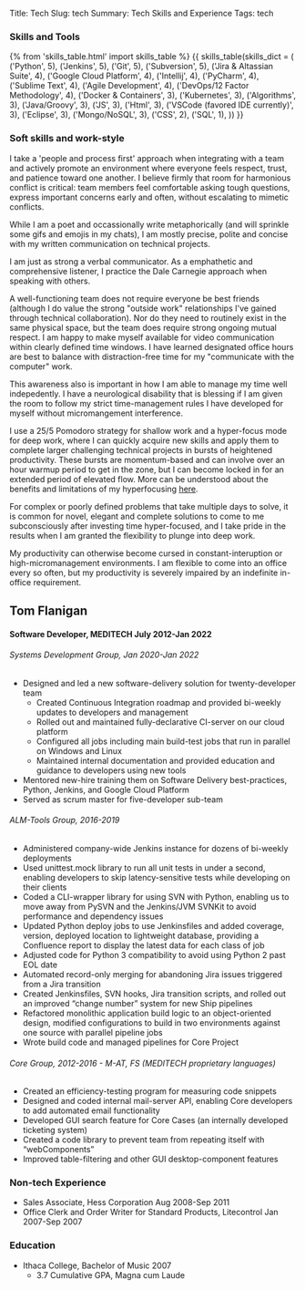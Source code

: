 Title: Tech
Slug: tech
Summary: Tech Skills and Experience
Tags: tech

### Skills and Tools

{% from 'skills_table.html' import skills_table %}
{{ skills_table(skills_dict = (
    ('Python', 5),
    ('Jenkins', 5),
    ('Git', 5),
    ('Subversion', 5),
    ('Jira & Altassian Suite', 4),
    ('Google Cloud Platform', 4),
    ('Intellij', 4),
    ('PyCharm', 4),
    ('Sublime Text', 4),
    ('Agile Development', 4),
    ('DevOps/12 Factor Methodology', 4),
    ('Docker & Containers', 3),
    ('Kubernetes', 3),
    ('Algorithms', 3),
    ('Java/Groovy', 3),
    ('JS', 3),
    ('Html', 3),
    ('VSCode (favored IDE currently)', 3),
    ('Eclipse', 3),
    ('Mongo/NoSQL', 3),
    ('CSS', 2),
    ('SQL', 1),
    )) }}

### Soft skills and work-style

I take a 'people and process first' approach when integrating with a team and actively promote an environment where everyone feels respect, trust, and patience toward one another.
I believe firmly that room for harmonious conflict is critical: team members feel comfortable asking tough questions, express important concerns early and often, without escalating to mimetic conflicts.

While I am a poet and occassionally write metaphorically (and will sprinkle some gifs and emojis in my chats), I am mostly precise, polite and concise with my written communication on technical projects.  

I am just as strong a verbal communicator.
As a emphathetic and comprehensive listener, I practice the Dale Carnegie approach when speaking with others. 

A well-functioning team does not require everyone be best friends (although I do value the strong "outside work" relationships I've gained through technical collaboration). Nor do they need to routinely exist in the same physical space, but the team does require strong ongoing mutual respect.
I am happy to make myself available for video communication within clearly defined time windows. 
I have learned designated office hours are best to balance with distraction-free time for my "communicate with the computer" work.  
  
This awareness also is important in how I am able to manage my time well indepedently. I have a neurological disability that is blessing if I am given the room to follow my strict time-management rules I have developed for myself without micromangement interference.  

I use a 25/5 Pomodoro strategy for shallow work and a hyper-focus mode for deep work, where I can quickly acquire new skills and apply them to complete larger challenging technical projects in bursts of heightened productivity.
These bursts are momentum-based and can involve over an hour warmup period to get in the zone, but I can become locked in for an extended period of elevated flow.
More can be understood about the benefits and limitations of my hyperfocusing [here](https://www.additudemag.com/adhd-symptoms-hyperfocus-attention/).  

For complex or poorly defined problems that take multiple days to solve, it is common for novel, elegant and complete solutions to come to me subconsciously after investing time hyper-focused, and I take pride in the results when I am granted the flexibility to plunge into deep work.  

My productivity can otherwise become cursed in constant-interuption or high-micromanagement environments. I am flexible to come into an office every so often, but my productivity is severely impaired by an indefinite in-office requirement.

## Tom Flanigan
#### Software Developer, MEDITECH July 2012-Jan 2022
###### Systems Development Group, Jan 2020-Jan 2022
* Designed and led a new software-delivery solution for twenty-developer team
  * Created Continuous Integration roadmap and provided bi-weekly updates to developers and management 
  * Rolled out and maintained fully-declarative CI-server on our cloud platform
  * Configured all jobs including main build-test jobs that run in parallel on Windows and Linux
  * Maintained internal documentation and provided education and guidance to developers using new tools
* Mentored new-hire training them on Software Delivery best-practices, Python, Jenkins, and Google Cloud Platform
* Served as scrum master for five-developer sub-team

###### ALM-Tools Group, 2016-2019
* Administered company-wide Jenkins instance for dozens of bi-weekly deployments
* Used unittest.mock library to run all unit tests in under a second, enabling developers to skip latency-sensitive tests while developing on their clients
* Coded a CLI-wrapper library for using SVN with Python, enabling us to move away from PySVN and the Jenkins/JVM SVNKit to avoid performance and dependency issues
* Updated Python deploy jobs to use Jenkinsfiles and added coverage, version, deployed location to lightweight database, providing a Confluence report to display the latest data for each class of job
* Adjusted code for Python 3 compatibility to avoid using Python 2 past EOL date
* Automated record-only merging for abandoning Jira issues triggered from a Jira transition
* Created Jenkinsfiles, SVN hooks, Jira transition scripts, and rolled out an improved “change number” system for new Ship pipelines
* Refactored monolithic application build logic to an object-oriented design, modified configurations to build in two environments against one source with parallel pipeline jobs
* Wrote build code and managed pipelines for Core Project

###### Core Group, 2012-2016 - M-AT, FS (MEDITECH proprietary languages)
* Created an efficiency-testing program for measuring code snippets
* Designed and coded internal mail-server API, enabling Core developers to add automated email functionality
* Developed GUI search feature for Core Cases (an internally developed ticketing system)
* Created a code library to prevent team from repeating itself with “webComponents”
* Improved table-filtering and other GUI desktop-component features 

### Non-tech Experience
* Sales Associate, Hess Corporation Aug 2008-Sep 2011
* Office Clerk and Order Writer for Standard Products, Litecontrol Jan 2007-Sep 2007
### Education
* Ithaca College, Bachelor of Music 2007
  * 3.7 Cumulative GPA, Magna cum Laude
